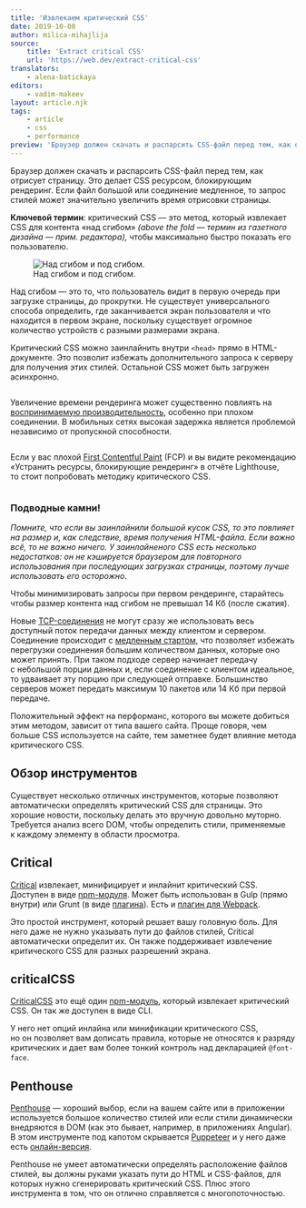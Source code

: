 ```yaml
---
title: 'Извлекаем критический CSS'
date: 2019-10-08
author: milica-mihajlija
source:
    title: 'Extract critical CSS'
    url: 'https://web.dev/extract-critical-css'
translators:
    - alena-batickaya
editors:
    - vadim-makeev
layout: article.njk
tags:
    - article
    - css
    - performance
preview: 'Браузер должен скачать и распарсить CSS-файл перед тем, как отрисует страницу. Это делает CSS ресурсом, блокирующим рендеринг. Если файл большой или соединение медленное, то запрос стилей может значительно увеличить время отрисовки страницы. Критический CSS — это метод, который извлекает CSS для контента «над сгибом».'
---
```


Браузер должен скачать и распарсить CSS-файл перед тем, как отрисует страницу. Это делает CSS ресурсом, блокирующим рендеринг. Если файл большой или соединение медленное, то запрос стилей может значительно увеличить время отрисовки страницы.

**Ключевой термин**: критический CSS — это метод, который извлекает CSS для контента «над сгибом» _(above the fold — термин из газетного дизайна — прим. редактора),_ чтобы максимально быстро показать его пользователю.

<figure>
    <img src="images/above-the-fold.png" alt="Над сгибом и под сгибом.">
    <figcaption>
        Над сгибом и под сгибом.
    </figcaption>
</figure>

Над сгибом — это то, что пользователь видит в первую очередь при загрузке страницы, до прокрутки. Не существует универсального способа определить, где заканчивается экран пользователя и что находится в первом экране, поскольку существует огромное количество устройств с разными размерами экрана.

Критический CSS можно заинлайнить внутри `<head>` прямо в HTML-документе. Это позволит избежать дополнительного запроса к серверу для получения этих стилей. Остальной CSS может быть загружен асинхронно.

<img src="images/inline-critical-css.png" alt="">

Увеличение времени рендеринга может существенно повлиять на [воспринимаемую производительность](https://developers.google.com/web/fundamentals/performance/rail#ux), особенно при плохом соединении. В мобильных сетях высокая задержка является проблемой независимо от пропускной способности.

<img src="images/mobile-bandwith-delay.png" alt="">

Если у вас плохой [First Contentful Paint](https://web.dev/first-contentful-paint/) (FCP) и вы видите рекомендацию «Устранить ресурсы, блокирующие рендеринг» в отчёте Lighthouse, то стоит попробовать методику критического CSS.

<img src="images/render-blocking-example.png" alt="">

### **Подводные камни!**

_Помните, что если вы заинлайнили большой кусок CSS, то это повлияет на размер и, как следствие, время получения HTML-файла. Если важно всё, то не важно ничего. У заинлайненого CSS есть несколько недостатков: он не кэшируется браузером для повторного использования при последующих загрузках страницы, поэтому лучше использовать его осторожно._

Чтобы минимизировать запросы при первом рендеринге, старайтесь чтобы размер контента над сгибом не превышал 14 Кб (после сжатия).

Новые [TCP-соединения](https://hpbn.co/building-blocks-of-tcp/) не могут сразу же использовать весь доступный поток передачи данных между клиентом и сервером. Соединение происходит с [медленным стартом](https://hpbn.co/building-blocks-of-tcp/#slow-start), что позволяет избежать перегрузки соединения большим количеством данных, которые оно может принять. При таком подходе сервер начинает передачу с небольшой порции данных и, если соединение с клиентом идеальное, то удваивает эту порцию при следующей отправке. Большинство серверов может передать максимум 10 пакетов или 14 Кб при первой передаче.

Положительный эффект на перформанс, которого вы можете добиться этим методом, зависит от типа вашего сайта. Проще говоря, чем больше CSS используется на сайте, тем заметнее будет влияние метода критического CSS.

## Обзор инструментов

Существует несколько отличных инструментов, которые позволяют автоматически определять критический CSS для страницы. Это хорошие новости, поскольку делать это вручную довольно муторно. Требуется анализ всего DOM, чтобы определить стили, применяемые к каждому элементу в области просмотра.

## Critical

[Critical](https://github.com/addyosmani/critical) извлекает, минифицирует и инлайнит критический CSS. Доступен в виде [npm-модуля](https://www.npmjs.com/package/critical). Может быть использован в Gulp (прямо внутри) или Grunt (в виде [плагина](https://github.com/bezoerb/grunt-critical)). Есть и [плагин для Webpack](https://github.com/anthonygore/html-critical-webpack-plugin).

Это простой инструмент, который решает вашу головную боль. Для него даже не нужно указывать пути до файлов стилей, Critical автоматически определит их. Он также поддерживает извлечение критического CSS для разных разрешений экрана.

## criticalCSS

[CriticalCSS](https://github.com/filamentgroup/criticalCSS) это ещё один [npm-модуль](https://www.npmjs.com/package/criticalcss), который извлекает критический CSS. Он так же доступен в виде CLI.

У него нет опций инлайна или минификации критического CSS, но он позволяет вам дописать правила, которые не относятся к разряду критических и дает вам более тонкий контроль над декларацией `@font-face`.

## Penthouse

[Penthouse](https://github.com/pocketjoso/penthouse) — хороший выбор, если на вашем сайте или в приложении используется большое количество стилей или если стили динамически внедряются в DOM (как это бывает, например, в приложениях Angular). В этом инструменте под капотом скрывается [Puppeteer](https://github.com/GoogleChrome/puppeteer) и у него даже есть [онлайн-версия](https://jonassebastianohlsson.com/criticalpathcssgenerator/).

Penthouse не умеет автоматически определять расположение файлов стилей, вы должны руками указать пути до HTML и CSS-файлов, для которых нужно сгенерировать критический CSS. Плюс этого инструмента в том, что он отлично справляется с многопоточностью.
